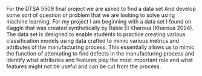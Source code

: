 For the DTSA 5509 final project we are asked to find a data set And develop some sort of question or problem that we are looking to solve using machine learning. For my project I am beginning with a data set I found on Kaggle that was created synthetically by Rabie El Kharoua (Kharoua 2024). The data set is designed to enable students to practice creating various classification models using data crafted to mimic various metrics and attributes of the manufacturing process. This essentially allows us to mimic the function of attempting to find defects in the manufacturing process and identify what attributes and features play the most important role and what features might not be useful and can be cut from the process.
